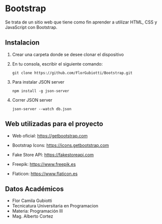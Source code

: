 # Bootstrap

Se trata de un sitio web que tiene como fin aprender a utilizar HTML, CSS y JavaScript con Bootstrap. 

## Instalacion 

1. Crear una carpeta donde se desee clonar el dispositivo
   
2. En tu consola, escribir el siguiente comando:
   ```
   git clone https://github.com/FlorGubiotti/Bootstrap.git
   ```
3. Para instalar JSON server 
    ```
    npm install -g json-server
    ```
4. Correr JSON server
    ```
    json-server --watch db.json

    ```

## Web utilizadas para el proyecto 

- Web oficial: https://getbootstrap.com

- Bootstrap Icons: https://icons.getbootstrap.com

- Fake Store API: https://fakestoreapi.com

- Freepik: https://www.freepik.es

- Flaticon: https://www.flaticon.es

## Datos Académicos
- Flor Camila Gubiotti
- Tecnicatura Universitaria en Programacion
- Materia: Programación III
- Mag. Alberto Cortez
